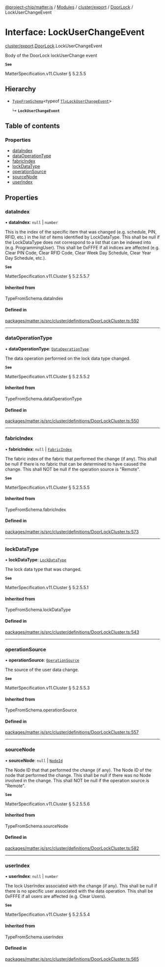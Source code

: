 [@project-chip/matter.js](../README.md) / [Modules](../modules.md) / [cluster/export](../modules/cluster_export.md) / [DoorLock](../modules/cluster_export.DoorLock.md) / LockUserChangeEvent

# Interface: LockUserChangeEvent

[cluster/export](../modules/cluster_export.md).[DoorLock](../modules/cluster_export.DoorLock.md).LockUserChangeEvent

Body of the DoorLock lockUserChange event

**`See`**

MatterSpecification.v11.Cluster § 5.2.5.5

## Hierarchy

- [`TypeFromSchema`](../modules/tlv_export.md#typefromschema)\<typeof [`TlvLockUserChangeEvent`](../modules/cluster_export.DoorLock.md#tlvlockuserchangeevent)\>

  ↳ **`LockUserChangeEvent`**

## Table of contents

### Properties

- [dataIndex](cluster_export.DoorLock.LockUserChangeEvent.md#dataindex)
- [dataOperationType](cluster_export.DoorLock.LockUserChangeEvent.md#dataoperationtype)
- [fabricIndex](cluster_export.DoorLock.LockUserChangeEvent.md#fabricindex)
- [lockDataType](cluster_export.DoorLock.LockUserChangeEvent.md#lockdatatype)
- [operationSource](cluster_export.DoorLock.LockUserChangeEvent.md#operationsource)
- [sourceNode](cluster_export.DoorLock.LockUserChangeEvent.md#sourcenode)
- [userIndex](cluster_export.DoorLock.LockUserChangeEvent.md#userindex)

## Properties

### dataIndex

• **dataIndex**: ``null`` \| `number`

This is the index of the specific item that was changed (e.g. schedule, PIN, RFID, etc.) in the list of
items identified by LockDataType. This shall be null if the LockDataType does not correspond to a list that
can be indexed into (e.g. ProgrammingUser). This shall be 0xFFFE if all indices are affected (e.g. Clear PIN
Code, Clear RFID Code, Clear Week Day Schedule, Clear Year Day Schedule, etc.).

**`See`**

MatterSpecification.v11.Cluster § 5.2.5.5.7

#### Inherited from

TypeFromSchema.dataIndex

#### Defined in

[packages/matter.js/src/cluster/definitions/DoorLockCluster.ts:592](https://github.com/project-chip/matter.js/blob/5f71eedebdb9fa54338bde320c311bb359b7455d/packages/matter.js/src/cluster/definitions/DoorLockCluster.ts#L592)

___

### dataOperationType

• **dataOperationType**: [`DataOperationType`](../enums/cluster_export.DoorLock.DataOperationType.md)

The data operation performed on the lock data type changed.

**`See`**

MatterSpecification.v11.Cluster § 5.2.5.5.2

#### Inherited from

TypeFromSchema.dataOperationType

#### Defined in

[packages/matter.js/src/cluster/definitions/DoorLockCluster.ts:550](https://github.com/project-chip/matter.js/blob/5f71eedebdb9fa54338bde320c311bb359b7455d/packages/matter.js/src/cluster/definitions/DoorLockCluster.ts#L550)

___

### fabricIndex

• **fabricIndex**: ``null`` \| [`FabricIndex`](../modules/datatype_export.md#fabricindex)

The fabric index of the fabric that performed the change (if any). This shall be null if there is no fabric
that can be determined to have caused the change. This shall NOT be null if the operation source is "Remote".

**`See`**

MatterSpecification.v11.Cluster § 5.2.5.5.5

#### Inherited from

TypeFromSchema.fabricIndex

#### Defined in

[packages/matter.js/src/cluster/definitions/DoorLockCluster.ts:573](https://github.com/project-chip/matter.js/blob/5f71eedebdb9fa54338bde320c311bb359b7455d/packages/matter.js/src/cluster/definitions/DoorLockCluster.ts#L573)

___

### lockDataType

• **lockDataType**: [`LockDataType`](../enums/cluster_export.DoorLock.LockDataType.md)

The lock data type that was changed.

**`See`**

MatterSpecification.v11.Cluster § 5.2.5.5.1

#### Inherited from

TypeFromSchema.lockDataType

#### Defined in

[packages/matter.js/src/cluster/definitions/DoorLockCluster.ts:543](https://github.com/project-chip/matter.js/blob/5f71eedebdb9fa54338bde320c311bb359b7455d/packages/matter.js/src/cluster/definitions/DoorLockCluster.ts#L543)

___

### operationSource

• **operationSource**: [`OperationSource`](../enums/cluster_export.DoorLock.OperationSource.md)

The source of the user data change.

**`See`**

MatterSpecification.v11.Cluster § 5.2.5.5.3

#### Inherited from

TypeFromSchema.operationSource

#### Defined in

[packages/matter.js/src/cluster/definitions/DoorLockCluster.ts:557](https://github.com/project-chip/matter.js/blob/5f71eedebdb9fa54338bde320c311bb359b7455d/packages/matter.js/src/cluster/definitions/DoorLockCluster.ts#L557)

___

### sourceNode

• **sourceNode**: ``null`` \| [`NodeId`](../modules/datatype_export.md#nodeid)

The Node ID that that performed the change (if any). The Node ID of the node that performed the change. This
shall be null if there was no Node involved in the change. This shall NOT be null if the operation source is
"Remote".

**`See`**

MatterSpecification.v11.Cluster § 5.2.5.5.6

#### Inherited from

TypeFromSchema.sourceNode

#### Defined in

[packages/matter.js/src/cluster/definitions/DoorLockCluster.ts:582](https://github.com/project-chip/matter.js/blob/5f71eedebdb9fa54338bde320c311bb359b7455d/packages/matter.js/src/cluster/definitions/DoorLockCluster.ts#L582)

___

### userIndex

• **userIndex**: ``null`` \| `number`

The lock UserIndex associated with the change (if any). This shall be null if there is no specific user
associated with the data operation. This shall be 0xFFFE if all users are affected (e.g. Clear Users).

**`See`**

MatterSpecification.v11.Cluster § 5.2.5.5.4

#### Inherited from

TypeFromSchema.userIndex

#### Defined in

[packages/matter.js/src/cluster/definitions/DoorLockCluster.ts:565](https://github.com/project-chip/matter.js/blob/5f71eedebdb9fa54338bde320c311bb359b7455d/packages/matter.js/src/cluster/definitions/DoorLockCluster.ts#L565)
